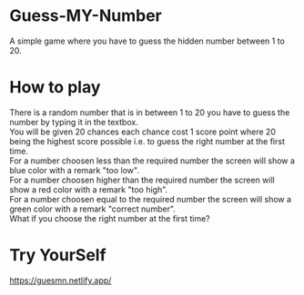 # Guess-MY-Number
A simple game where you have to guess the hidden number between 1 to 20.
# How to play
There is a random number that is in between 1 to 20 you have to guess the number by typing it in the textbox.<br>
You will be given 20 chances each chance cost 1 score point where 20 being the highest score possible i.e. to guess the right
number at the first time.<br>
For a number choosen less than the required number the screen will show a blue color with a remark "too low". <br>
For a number choosen higher than the required number the screen will show a red color with a remark "too high". <br>
For a number choosen equal to the required number the screen will show a green color with a remark "correct number". <br>
What if you choose the right number at the first time? <br>
# Try YourSelf
https://guesmn.netlify.app/

